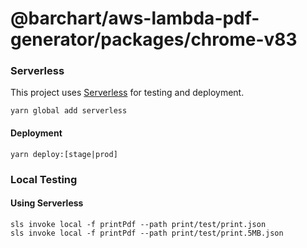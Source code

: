 # @barchart/aws-lambda-pdf-generator/packages/chrome-v83

### Serverless

This project uses [Serverless](https://serverless.com/) for testing and deployment.

```shell
yarn global add serverless
```

#### Deployment

```shell
yarn deploy:[stage|prod]
```

### Local Testing

#### Using Serverless

```shell
sls invoke local -f printPdf --path print/test/print.json
sls invoke local -f printPdf --path print/test/print.5MB.json
```

